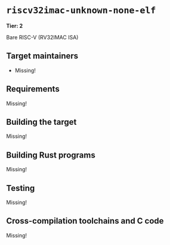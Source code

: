 # `riscv32imac-unknown-none-elf`

**Tier: 2**

Bare RISC-V (RV32IMAC ISA)

## Target maintainers

- Missing!

## Requirements

Missing!

## Building the target

Missing!

## Building Rust programs

Missing!

## Testing

Missing!

## Cross-compilation toolchains and C code

Missing!
